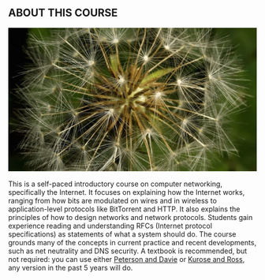 ## ABOUT THIS COURSE

![CoverPhoto](computer-networking.jpg)

This is a self-paced introductory course on computer networking, specifically the Internet. It focuses on explaining how the Internet works, ranging from how bits are modulated on wires and in wireless to application-level protocols like BitTorrent and HTTP. It also explains the principles of how to design networks and network protocols. Students gain experience reading and understanding RFCs (Internet protocol specifications) as statements of what a system should do. The course grounds many of the concepts in current practice and recent developments, such as net neutrality and DNS security. A textbook is recommended, but not required: you can use either [Peterson and Davie](https://www.elsevier.com/books/computer-networks/peterson/978-0-12-385059-1) or [Kurose and Ross](https://books.google.com.vn/books/about/Computer_Networking.html?id=2hv3PgAACAAJ&redir_esc=y&hl=en), any version in the past 5 years will do.
